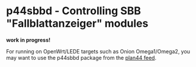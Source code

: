 # p44sbbd - Controlling SBB "Fallblattanzeiger" modules

**work in progress!**

For running on OpenWrt/LEDE targets such as Onion Omega1/Omega2, you may want to use the p44sbbd package from the [plan44 feed](https://github.com/plan44/plan44-openwrt-feed.git).